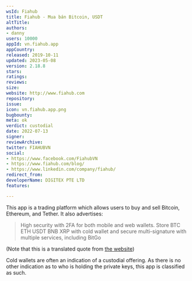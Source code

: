 ```yaml
---
wsId: Fiahub
title: Fiahub - Mua bán Bitcoin, USDT
altTitle: 
authors:
- danny
users: 10000
appId: vn.fiahub.app
appCountry: 
released: 2019-10-11
updated: 2023-05-08
version: 2.18.8
stars: 
ratings: 
reviews: 
size: 
website: http://www.fiahub.com
repository: 
issue: 
icon: vn.fiahub.app.png
bugbounty: 
meta: ok
verdict: custodial
date: 2022-07-13
signer: 
reviewArchive: 
twitter: FIAHUBVN
social:
- https://www.facebook.com/FiahubVN
- https://www.fiahub.com/blog/
- https://www.linkedin.com/company/fiahub/
redirect_from: 
developerName: DIGITEX PTE LTD
features: 

---
```


This app is a trading platform which allows users to buy and sell Bitcoin, Ethereum, and Tether. It also advertises:

> High security with 2FA for both mobile and web wallets. Store BTC ETH USDT BNB XRP with cold wallet and secure multi-signature with multiple services, including BitGo

(Note that this is a translated quote from [the website](https://www.fiahub.com/))

Cold wallets are often an indication of a custodial offering. As there is no other indication as to who is holding the private keys, this app is classified as such.
